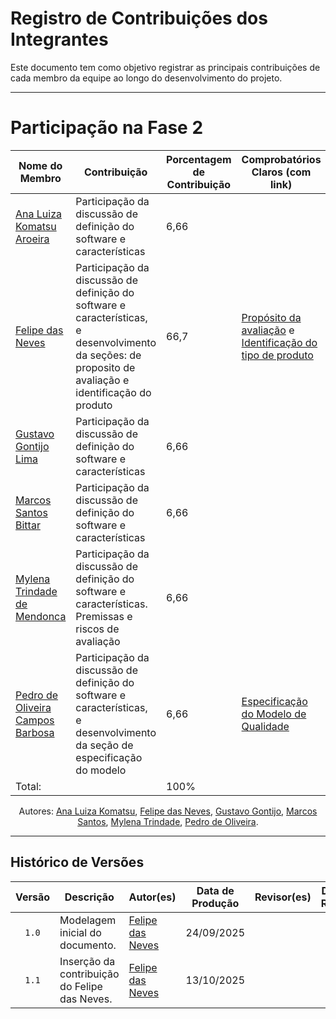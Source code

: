 # Registro de Contribuições dos Integrantes 

Este documento tem como objetivo registrar as principais contribuições de cada membro da equipe ao longo do desenvolvimento do projeto. 

--- 

# Participação na Fase 2

| Nome do Membro | Contribuição | Porcentagem de Contribuição | Comprobatórios Claros (com link) |
|----------------|--------------|----------------------------------------------|-----------------------------------|
| [Ana Luiza Komatsu Aroeira](https://github.com/luluaroeira) | Participação da discussão de definição do software e características | 6,66 | []() |
| [Felipe das Neves](https://github.com/FelipeFreire-gf) | Participação da discussão de definição do software e características, e desenvolvimento da seções: de proposito de avaliação e identificação do produto | 66,7 | [Propósito da avaliação](https://fcte-qualidade-de-software-1.github.io/2025-2_T02_CAROL-SHAW/#/fase1/propositoDeAvaliacao) e [Identificação do tipo de produto](https://fcte-qualidade-de-software-1.github.io/2025-2_T02_CAROL-SHAW/#/fase1/propositoDeAvaliacao)  |
| [Gustavo Gontijo Lima](https://github.com/gabriel-lima258) | Participação da discussão de definição do software e características | 6,66 | []() |
| [Marcos Santos Bittar](https://github.com/leozinlima) | Participação da discussão de definição do software e características | 6,66 | []() |
| [Mylena Trindade de Mendonca](https://github.com/MateuSansete)| Participação da discussão de definição do software e características. Premissas e riscos de avaliação | 6,66 | []() |
| [Pedro de Oliveira Campos Barbosa](https://github.com/pfc15) | Participação da discussão de definição do software e características, e desenvolvimento da seção de especificação do modelo |  6,66 | [Especificação do Modelo de Qualidade](https://fcte-qualidade-de-software-1.github.io/2025-2_T02_CAROL-SHAW/#/fase1/propositoDeAvaliacao?id=especifica%c3%a7%c3%a3o-do-modelo-de-qualidade) |
| Total: | | 100% | []() |

<div align="center"> 
<p>Autores:
  <a href="https://github.com/luluaroeira">Ana Luiza Komatsu</a>,
  <a href="https://github.com/FelipeFreire-gf">Felipe das Neves</a>,
  <a href="https://github.com/gabriel-lima258">Gustavo Gontijo</a>,
  <a href="https://github.com/leozinlima">Marcos Santos</a>,
  <a href="https://github.com/MateuSansete">Mylena Trindade</a>,
  <a href="https://github.com/pfc15">Pedro de Oliveira</a>.
</p>
</div>

---

## Histórico de Versões

| Versão | Descrição | Autor(es) | Data de Produção | Revisor(es) | Data de Revisão | Incremento do Revisor |
| :----: | --------- | --------- | :--------------: | ----------- | :-------------: | :-------------------: |
| `1.0` | Modelagem inicial do documento. | [Felipe das Neves](https://github.com/FelipeFreire-gf) | 24/09/2025 | | | |
| `1.1` | Inserção da contribuição do Felipe das Neves. | [Felipe das Neves](https://github.com/FelipeFreire-gf) | 13/10/2025 | | | |
